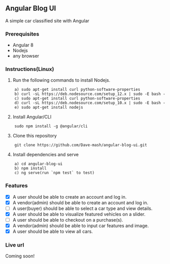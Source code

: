 ## Angular Blog UI
A simple car classified site with Angular

### Prerequisites
- Angular 8
- Nodejs
- any browser

### Instructions(Linux)
1. Run the following commands to install Nodejs.
```
    a) sudo apt-get install curl python-software-properties
    b) curl -sL https://deb.nodesource.com/setup_12.x | sudo -E bash -
    c) sudo apt-get install curl python-software-properties
    d) curl -sL https://deb.nodesource.com/setup_10.x | sudo -E bash -
    e) sudo apt-get install nodejs
```

2. Install Angular/CLI
```
    sudo npm install -g @angular/cli
```

3. Clone this repository
```
    git clone https://github.com/Dave-mash/angular-blog-ui.git
```
4. Install dependencies and serve
```
    a) cd angular-blog-ui
    b) npm install
    c) ng serve(run `npm test` to test)
```

### Features
- [x] A user should be able to create an account and log in.
- [x] A vendor(admin) should be able to create an account and log in.
- [ ] A user(buyer) should be able to select a car type and view details.
- [x] A user should be able to visualize featured vehicles on a slider.
- [ ] A user should be able to checkout on a purchase(s).
- [x] A vendor(admin) should be able to input car features and image.
- [x] A user should be able to view all cars.

### Live url
Coming soon!